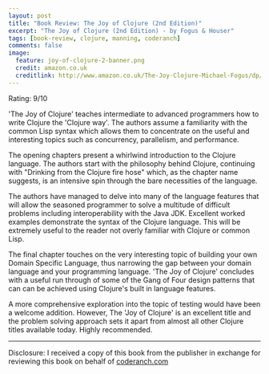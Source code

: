 ```yaml
---
layout: post
title: "Book Review: The Joy of Clojure (2nd Edition)"
excerpt: "The Joy of Clojure (2nd Edition) - by Fogus & Houser"
tags: [book-review, clojure, manning, coderanch]
comments: false
image:
  feature: joy-of-clojure-2-banner.png
  credit: amazon.co.uk
  creditlink: http://www.amazon.co.uk/The-Joy-Clojure-Michael-Fogus/dp/1617291412
---
```


Rating: 9/10

'The Joy of Clojure' teaches intermediate to advanced programmers how to write Clojure the 'Clojure way'. The authors assume a familiarity with the common Lisp syntax which allows them to concentrate on the useful and interesting topics such as concurrency, parallelism, and performance.

The opening chapters present a whirlwind introduction to the Clojure language. The authors start with the philosophy behind Clojure, continuing with "Drinking from the Clojure fire hose" which, as the chapter name suggests, is an intensive spin through the bare necessities of the language.

The authors have managed to delve into many of the language features that will allow the seasoned programmer to solve a multitude of difficult problems including interoperability with the Java JDK. Excellent worked examples demonstrate the syntax of the Clojure language. This will be extremely useful to the reader not overly familiar with Clojure or common Lisp.

The final chapter touches on the very interesting topic of building your own Domain Specific Language, thus narrowing the gap between your domain language and your programming language. 'The Joy of Clojure' concludes with a useful run through of some of the Gang of Four design patterns that can can be achieved using Clojure's built in language features.

A more comprehensive exploration into the topic of testing would have been a welcome addition. However, The 'Joy of Clojure' is an excellent title and the problem solving approach sets it apart from almost all other Clojure titles available today. Highly recommended.

***

Disclosure: I received a copy of this book from the publisher in exchange for reviewing this book on behalf of <a href="http://www.coderanch.com/">coderanch.com</a>
